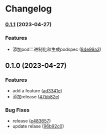 # Changelog

### [0.1.1](https://www.github.com/yaochenfeng/fastlane-plugin-autodevops/compare/v0.1.0...v0.1.1) (2023-04-27)


### Features

* 添加pod二进制化和生成podspec ([84e99a3](https://www.github.com/yaochenfeng/fastlane-plugin-autodevops/commit/84e99a3a356e3ec7a78397539703cb51f2fb5083))

## 0.1.0 (2023-04-27)


### Features

* add a feature ([ad3341e](https://www.github.com/yaochenfeng/fastlane-plugin-autodevops/commit/ad3341eed912b91283d245a930a884131dee1550))
* 添加release ([47bb82e](https://www.github.com/yaochenfeng/fastlane-plugin-autodevops/commit/47bb82e7cd15a4b7202915946e766f07cedf4fb3))


### Bug Fixes

* release ([e483657](https://www.github.com/yaochenfeng/fastlane-plugin-autodevops/commit/e483657eda60b12a2ccc4df86b550a7d5cfd5a86))
* update relase ([96b92c0](https://www.github.com/yaochenfeng/fastlane-plugin-autodevops/commit/96b92c0c73f07a66af87010bc065303a908add3e))
